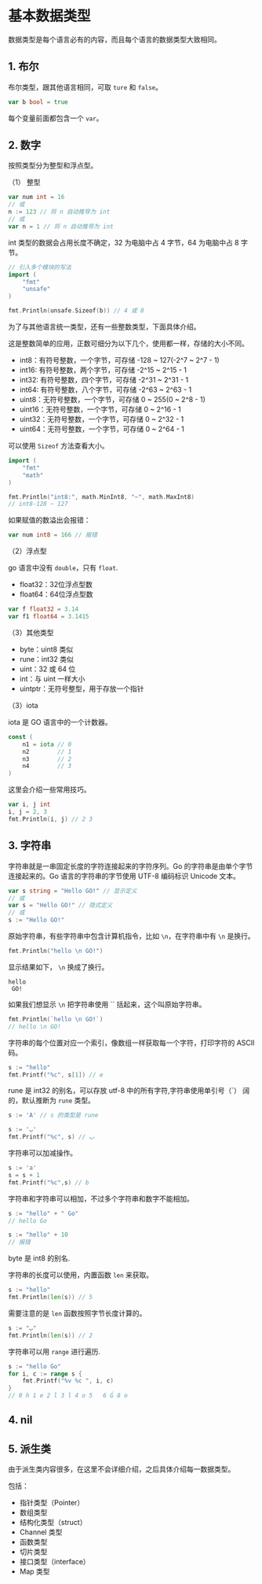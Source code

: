 # 基本数据类型

数据类型是每个语言必有的内容，而且每个语言的数据类型大致相同。

## 1. 布尔

布尔类型，跟其他语言相同，可取 `ture` 和 `false`。

```go
var b bool = true
```

每个变量前面都包含一个 `var`。

## 2. 数字

按照类型分为整型和浮点型。

（1） 整型

```go
var num int = 16
// 或
n := 123 // 将 n 自动推导为 int
// 或
var n = 1 // 将 n 自动推导为 int
```

int 类型的数据会占用长度不确定，32 为电脑中占 4 字节，64 为电脑中占 8 字节。

```go
// 引入多个模块的写法
import (
    "fmt"
    "unsafe"
)

fmt.Println(unsafe.Sizeof(b)) // 4 或 8
```

为了与其他语言统一类型，还有一些整数类型，下面具体介绍。

这是整数简单的应用，正数可细分为以下几个，使用都一样，存储的大小不同。

- int8：有符号整数，一个字节，可存储 -128 ~ 127(-2^7 ~ 2^7 - 1)
- int16: 有符号整数，两个字节，可存储 -2^15 ~ 2^15 - 1
- int32: 有符号整数，四个字节，可存储 -2^31 ~ 2^31 - 1
- int64: 有符号整数，八个字节，可存储 -2^63 ~ 2^63 - 1
- uint8：无符号整数，一个字节，可存储 0 ~ 255(0 ~ 2^8 - 1)
- uint16：无符号整数，一个字节，可存储 0 ~ 2^16 - 1
- uint32：无符号整数，一个字节，可存储 0 ~ 2^32 - 1
- uint64：无符号整数，一个字节，可存储 0 ~ 2^64 - 1

可以使用 `Sizeof` 方法查看大小。

```go
import (
    "fmt"
    "math"
)

fmt.Println("int8:", math.MinInt8, "~", math.MaxInt8) 
// int8-128 ~ 127
```

如果赋值的数溢出会报错：

```go
var num int8 = 166 // 报错
```

（2）浮点型

go 语言中没有 `double`，只有 `float`.

- float32：32位浮点型数
- float64：64位浮点型数

```go
var f float32 = 3.14
var f1 float64 = 3.1415
```

（3）其他类型

- byte：uint8 类似
- rune：int32 类似
- uint：32 或 64 位
- int：与 uint 一样大小
- uintptr：无符号整型，用于存放一个指针

（3）iota

iota 是 GO 语言中的一个计数器。

```go
const (
    n1 = iota // 0
    n2        // 1
    n3        // 2
    n4        // 3
)
```

这里会介绍一些常用技巧。

```go
var i, j int
i, j = 2, 3
fmt.Println(i, j) // 2 3
```

## 3. 字符串

字符串就是一串固定长度的字符连接起来的字符序列。Go 的字符串是由单个字节连接起来的。Go 语言的字符串的字节使用 UTF-8 编码标识 Unicode 文本。

```go
var s string = "Hello GO!" // 显示定义
// 或
var s = "Hello GO!" // 隐式定义
// 或
s := "Hello GO!" 
```

原始字符串，有些字符串中包含计算机指令，比如 `\n`，在字符串中有 `\n` 是换行。

```go
fmt.Println("hello \n GO!")
```
显示结果如下， `\n` 换成了换行。

```
hello 
 GO!
```
 
如果我们想显示 `\n` 把字符串使用 `` 括起来，这个叫原始字符串。

```go
fmt.Println(`hello \n GO!`)
// hello \n GO!
```

字符串的每个位置对应一个索引，像数组一样获取每一个字符，打印字符的 ASCII 码。

```go
s := "hello"
fmt.Printf("%c", s[1]) // e
```


rune 是 int32 的别名，可以存放 utf-8 中的所有字符,字符串使用单引号（\`） 阔的，默认推断为 `rune` 类型。

```go
s := 'A' // s 的类型是 rune

s := 'ب'
fmt.Printf("%c", s) // ب
```

字符串可以加减操作。

```go
s := 'a'
s = s + 1
fmt.Printf("%c",s) // b
```

字符串和字符串可以相加，不过多个字符串和数字不能相加。

```go
s := "hello" + " Go"
// hello Go

s := "hello" + 10
// 报错
```


byte 是 int8 的别名.


字符串的长度可以使用，内置函数 `len` 来获取。

```go
s := "hello"
fmt.Println(len(s)) // 5
```

需要注意的是 `len` 函数按照字节长度计算的。

```go
s := "ب"
fmt.Println(len(s)) // 2
```

字符串可以用 `range` 进行遍历.

```go
s := "hello Ǵo"
for i, c := range s {
    fmt.Printf("%v %c ", i, c)
}
// 0 h 1 e 2 l 3 l 4 o 5   6 Ǵ 8 o
```

## 4. nil

## 5. 派生类

由于派生类内容很多，在这里不会详细介绍，之后具体介绍每一数据类型。

包括：

- 指针类型（Pointer）
- 数组类型
- 结构化类型（struct）
- Channel 类型
- 函数类型
- 切片类型
- 接口类型（interface）
- Map 类型
